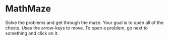 # MathMaze
Solve the problems and get through the maze. Your goal is to open all of the chests. Uses the arrow-keys to move. To open a problem, go next to something and click on it.
